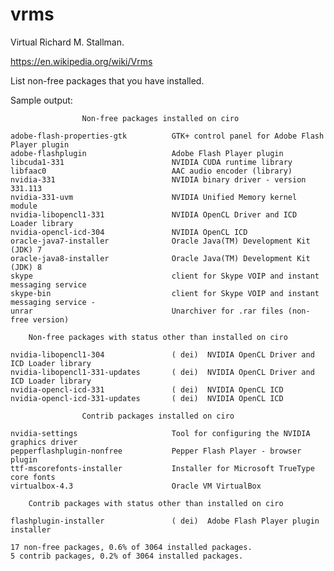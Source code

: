 # vrms

Virtual Richard M. Stallman.

<https://en.wikipedia.org/wiki/Vrms>

List non-free packages that you have installed.

Sample output:


                    Non-free packages installed on ciro

    adobe-flash-properties-gtk          GTK+ control panel for Adobe Flash Player plugin
    adobe-flashplugin                   Adobe Flash Player plugin
    libcuda1-331                        NVIDIA CUDA runtime library
    libfaac0                            AAC audio encoder (library)
    nvidia-331                          NVIDIA binary driver - version 331.113
    nvidia-331-uvm                      NVIDIA Unified Memory kernel module
    nvidia-libopencl1-331               NVIDIA OpenCL Driver and ICD Loader library
    nvidia-opencl-icd-304               NVIDIA OpenCL ICD
    oracle-java7-installer              Oracle Java(TM) Development Kit (JDK) 7
    oracle-java8-installer              Oracle Java(TM) Development Kit (JDK) 8
    skype                               client for Skype VOIP and instant messaging service
    skype-bin                           client for Skype VOIP and instant messaging service -
    unrar                               Unarchiver for .rar files (non-free version)

        Non-free packages with status other than installed on ciro

    nvidia-libopencl1-304               ( dei)  NVIDIA OpenCL Driver and ICD Loader library
    nvidia-libopencl1-331-updates       ( dei)  NVIDIA OpenCL Driver and ICD Loader library
    nvidia-opencl-icd-331               ( dei)  NVIDIA OpenCL ICD
    nvidia-opencl-icd-331-updates       ( dei)  NVIDIA OpenCL ICD

                    Contrib packages installed on ciro

    nvidia-settings                     Tool for configuring the NVIDIA graphics driver
    pepperflashplugin-nonfree           Pepper Flash Player - browser plugin
    ttf-mscorefonts-installer           Installer for Microsoft TrueType core fonts
    virtualbox-4.3                      Oracle VM VirtualBox

        Contrib packages with status other than installed on ciro

    flashplugin-installer               ( dei)  Adobe Flash Player plugin installer

    17 non-free packages, 0.6% of 3064 installed packages.
    5 contrib packages, 0.2% of 3064 installed packages.
